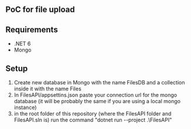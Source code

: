 ## PoC for file upload

## Requirements

- .NET 6
- Mongo

## Setup

1. Create new database in Mongo with the name FilesDB and a collection inside it with the name Files
2. In FilesAPI/appsettins.json paste your connection url for the mongo database (it will be probably the same if you are using a local mongo instance)
3. in the root folder of this repository (where the FilesAPI folder and FilesAPI.sln is) run the command "dotnet run --project .\FilesAPI\"
